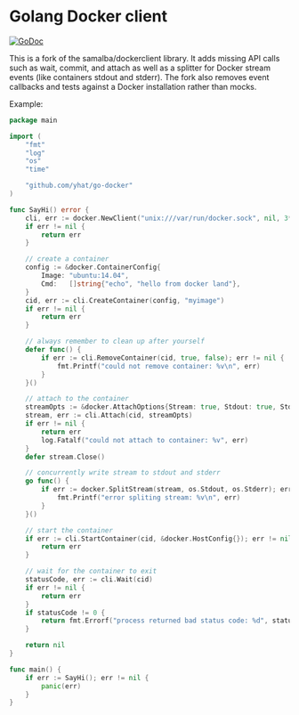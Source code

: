 # Golang Docker client

[![GoDoc](http://godoc.org/github.com/yhat/go-docker?status.png)](http://godoc.org/github.com/yhat/go-docker)

This is a fork of the samalba/dockerclient library. It adds missing API calls
such as wait, commit, and attach as well as a splitter for Docker stream events
(like containers stdout and stderr). The fork also removes event callbacks and
tests against a Docker installation rather than mocks.

Example:

```go
package main

import (
	"fmt"
	"log"
	"os"
	"time"

	"github.com/yhat/go-docker"
)

func SayHi() error {
	cli, err := docker.NewClient("unix:///var/run/docker.sock", nil, 3*time.Second)
	if err != nil {
		return err
	}

	// create a container
	config := &docker.ContainerConfig{
		Image: "ubuntu:14.04",
		Cmd:   []string{"echo", "hello from docker land"},
	}
	cid, err := cli.CreateContainer(config, "myimage")
	if err != nil {
		return err
	}

	// always remember to clean up after yourself
	defer func() {
		if err := cli.RemoveContainer(cid, true, false); err != nil {
			fmt.Printf("could not remove container: %v\n", err)
		}
	}()

	// attach to the container
	streamOpts := &docker.AttachOptions{Stream: true, Stdout: true, Stderr: true}
	stream, err := cli.Attach(cid, streamOpts)
	if err != nil {
		return err
		log.Fatalf("could not attach to container: %v", err)
	}
	defer stream.Close()

	// concurrently write stream to stdout and stderr
	go func() {
		if err := docker.SplitStream(stream, os.Stdout, os.Stderr); err != nil {
			fmt.Printf("error spliting stream: %v\n", err)
		}
	}()

	// start the container
	if err := cli.StartContainer(cid, &docker.HostConfig{}); err != nil {
		return err
	}

	// wait for the container to exit
	statusCode, err := cli.Wait(cid)
	if err != nil {
		return err
	}
	if statusCode != 0 {
		return fmt.Errorf("process returned bad status code: %d", statusCode)
	}

	return nil
}

func main() {
	if err := SayHi(); err != nil {
		panic(err)
	}
}
```
